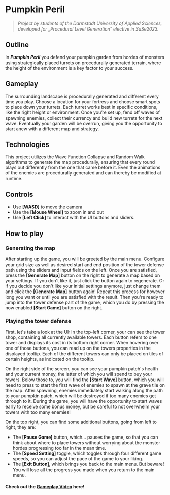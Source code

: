 # Pumpkin Peril
> _Project by students of the Darmstadt University of Applied Sciences, developed for „Procedural Level Generation“ elective in SuSe2023._
## Outline
In ***Pumpkin Peril*** you defend your pumpkin garden from hordes of monsters using strategically placed turrets on procedurally generated terrain, where the height of the environment is a key factor to your success.
## Gameplay
The surrounding landscape is procedurally generated and different every time you play. Choose a location for your fortress and choose smart spots to place down your turrets. Each turret works best in specific conditions, like the right height or environment. Once you’re set up, fend off waves of spawning enemies, collect their currency and build new turrets for the next wave. Eventually your garden will be overrun, giving you the opportunity to start anew with a different map and strategy.
## Technologies
This project utilizes the Wave Function Collapse and Random Walk algorithms to generate the map procedurally, ensuring that every round plays out differently from the one that came before it.
Even the animations of the enemies are procedurally generated and can thereby be modified at runtime.
## Controls
- Use **[WASD]** to move the camera
- Use the **[Mouse Wheel]** to zoom in and out
- Use **[Left Click]** to interact with the UI buttons and sliders.
## How to play
### Generating the map
After starting up the game, you will be greeted by the main menu. Configure your grid size as well as desired start and end position of the tower defense path using the sliders and input fields on the left. Once you are satisfied, press the **[Generate Map]** button on the right to generate a map based on your settings. If you don't like it, just click the button again to regenerate. Or if you decide you don't like your initial settings anymore, just change them and click the **[Generate Map]** button again! Repeat this process for however long you want or until you are satisfied with the result. Then you're ready to jump into the tower defense part of the game, which you do by pressing the now enabled **[Start Game]** button on the right.
### Playing the tower defense
First, let's take a look at the UI: In the top-left corner, your can see the tower shop, containing all currently available towers. Each button refers to one tower and displays its cost in its bottom right corner. When hovering over one of those buttons, you can read up on the towers properties in the displayed tooltip. Each of the different towers can only be placed on tiles of certain heights, as indicated on the tooltip.

On the right side of the screen, you can see your pumpkin patch's health and your current money, the latter of which you will spend to buy your towers. Below those to, you will find the **[Start Wave]** button, which you will need to press to start the first wave of enemies to spawn at the grave tile on the map. After spawning, enemies immediately start walking along the path to your pumpkin patch, which will be destroyed if too many enemies get through to it. During the game, you will have the opportunity to start waves early to receive some bonus money, but be careful to not overwhelm your towers with too many enemies!

On the top right, you can find some additional buttons, going from left to right, they are: 
- The **[Pause Game]** button, which... pauses the game, so that you can think about where to place towers without worrying about the monster hordes progressing too far in the mean time.
- The **[Speed Setting]** toggle, which toggles through four different game speeds, so you can adjust the pace of the game to your liking.
- The **[Exit Button]**, which brings you back to the main menu. But beware! You will lose all the progress you made when you return to the main menu.

#### Check out the [Gameplay Video](https://youtu.be/r5JQU-acrh0) here!
